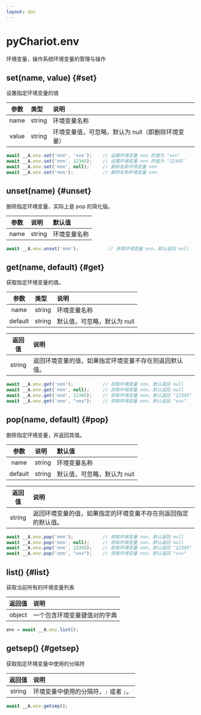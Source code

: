 ```yaml
---
layout: doc
---
```


# pyChariot.env
环境变量，操作系统环境变量的管理与操作

## set(name, value) <Badge type="tip" text="Since 25.3.5.1" /> {#set}

设置指定环境变量的值

|  参数  | 类型     | 说明                          |
|:-----:|:-------|:----------------------------|
| name  | string | 环境变量名称                      |
| value | string | 环境变量值，可忽略，默认为 null（即删除环境变量） |

```javascript
await __A.env.set('nnn', 'vvv');    // 设置环境变量 nnn 的值为 "vvv"
await __A.env.set('nnn', 12345);    // 设置环境变量 nnn 的值为 "12345"
await __A.env.set('nnn', null);     // 删除名称环境变量 nnn
await __A.env.set('nnn');           // 删除名称环境变量 nnn
```

## unset(name) <Badge type="tip" text="Since 25.3.5.1" /> {#unset}

删除指定环境变量，实际上是 pop 的简化版。

|   参数   | 说明     | 默认值              |
|:-------:|:-------|:-----------------|
|  name   | string | 环境变量名称           |

```javascript
await __A.env.unset('nnn');           // 获取环境变量 nnn，默认返回 null
```

## get(name, default) <Badge type="tip" text="Since 25.3.5.1" /> {#get}

获取指定环境变量的值。

|   参数   | 类型     | 说明               |
|:-------:|:-------|:-----------------|
|  name   | string | 环境变量名称           |
| default | string | 默认值，可忽略，默认为 null |

|  返回值   | 说明                          |
|:------:|:----------------------------|
| string | 返回环境变量的值，如果指定环境变量不存在则返回默认值。 |

```javascript
await __A.env.get('nnn');           // 获取环境变量 nnn，默认返回 null
await __A.env.get('nnn', null);     // 获取环境变量 nnn，默认返回 null
await __A.env.get('nnn', 12345);    // 获取环境变量 nnn，默认返回 "12345"
await __A.env.get('nnn', "vvv");    // 获取环境变量 nnn，默认返回 "vvv"
```

## pop(name, default) <Badge type="tip" text="Since 25.3.5.1" /> {#pop}

删除指定环境变量，并返回其值。

|   参数   | 说明     | 默认值              |
|:-------:|:-------|:-----------------|
|  name   | string | 环境变量名称           |
| default | string | 默认值，可忽略，默认为 null |

|  返回值   | 说明                              |
|:------:|:--------------------------------|
| string | 返回环境变量的值，如果指定的环境变量不存在则返回指定的默认值。 |

```javascript
await __A.env.pop('nnn');           // 获取环境变量 nnn，默认返回 null
await __A.env.pop('nnn', null);     // 获取环境变量 nnn，默认返回 null
await __A.env.pop('nnn', 12345);    // 获取环境变量 nnn，默认返回 "12345"
await __A.env.pop('nnn', "vvv");    // 获取环境变量 nnn，默认返回 "vvv"
```

## list() <Badge type="tip" text="Since 25.3.5.1" /> {#list}

获取当前所有的环境变量列表

|  返回值   | 说明             |
|:------:|:---------------|
| object | 一个包含环境变量键值对的字典 |

```javascript
env = await __A.env.list();
```

## getsep() <Badge type="tip" text="Since 25.3.5.1" /> {#getsep}

获取指定环境变量中使用的分隔符

|  返回值   | 说明                      |
|:------:|:------------------------|
| string | 环境变量中使用的分隔符，`:` 或者 `;`。 |

```javascript
await __A.env.getsep();
```